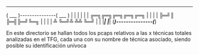  _____                 _____ 
( ___ )---------------( ___ )
 |   |                 |   | 
 |   | ╔═╗╔═╗╔═╗╔═╗╔═╗ |   | 
 |   | ╠═╝║  ╠═╣╠═╝╚═╗ |   | 
 |   | ╩  ╚═╝╩ ╩╩  ╚═╝ |   | 
 |___|                 |___| 
(_____)---------------(_____)


En este directorio se hallan todos los pcaps relativos a las x técnicas totales analizadas en el TFG, cada una con su nombre de técnica asociado, siendo posible su identificación unívoca
